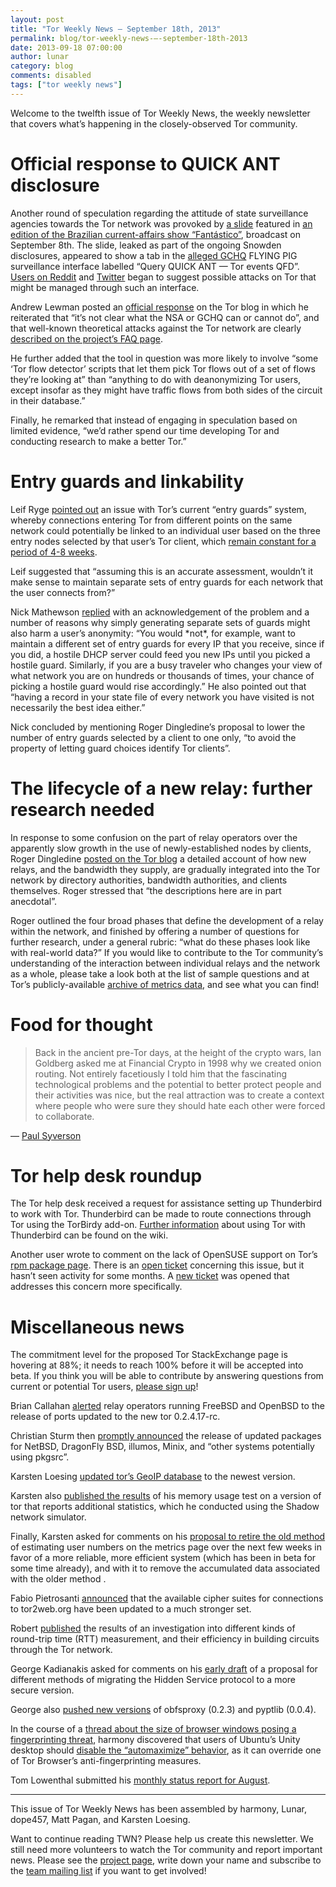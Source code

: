 ```yaml
---
layout: post
title: "Tor Weekly News — September 18th, 2013"
permalink: blog/tor-weekly-news-—-september-18th-2013
date: 2013-09-18 07:00:00
author: lunar
category: blog
comments: disabled
tags: ["tor weekly news"]
---
```


Welcome to the twelfth issue of Tor Weekly News, the weekly newsletter that covers what’s happening in the closely-observed Tor community.

Official response to QUICK ANT disclosure
=========================================

Another round of speculation regarding the attitude of state surveillance agencies towards the Tor network was provoked by [a slide](https://people.torproject.org/~andrew/2013-09-10-quick-ant-tor-events-qfd.png) featured in [an edition of the Brazilian current-affairs show “Fantástico”](http://g1.globo.com/fantastico/noticia/2013/09/nsa-documents-show-united-states-spied-brazilian-oil-giant.html), broadcast on September 8th. The slide, leaked as part of the ongoing Snowden disclosures, appeared to show a tab in the [alleged GCHQ](https://twitter.com/ggreenwald/status/378185448293552128) FLYING PIG surveillance interface labelled “Query QUICK ANT — Tor events QFD”. [Users on Reddit](http://www.reddit.com/r/TOR/comments/1m3jum/gchq_tor_events_capture/) and [Twitter](https://twitter.com/jonathanmayer/status/377292928718499841) began to suggest possible attacks on Tor that might be managed through such an interface.

Andrew Lewman posted an [official response](https://blog.torproject.org/blog/tor-nsa-gchq-and-quick-ant-speculation) on the Tor blog in which he reiterated that “it’s not clear what the NSA or GCHQ can or cannot do”, and that well-known theoretical attacks against the Tor network are clearly [described on the project’s FAQ page](https://www.torproject.org/docs/faq.html.en#AttacksOnOnionRouting).

He further added that the tool in question was more likely to involve “some ‘Tor flow detector’ scripts that let them pick Tor flows out of a set of flows they’re looking at” than “anything to do with deanonymizing Tor users, except insofar as they might have traffic flows from both sides of the circuit in their database.”

Finally, he remarked that instead of engaging in speculation based on limited evidence, “we’d rather spend our time developing Tor and conducting research to make a better Tor.”

Entry guards and linkability
============================

Leif Ryge [pointed out](https://lists.torproject.org/pipermail/tor-dev/2013-September/005423.html) an issue with Tor’s current “entry guards” system, whereby connections entering Tor from different points on the same network could potentially be linked to an individual user based on the three entry nodes selected by that user’s Tor client, which [remain constant for a period of 4-8 weeks](https://blog.torproject.org/blog/lifecycle-of-a-new-relay).

Leif suggested that “assuming this is an accurate assessment, wouldn’t it make sense to maintain separate sets of entry guards for each network that the user connects from?”

Nick Mathewson [replied](https://lists.torproject.org/pipermail/tor-dev/2013-September/005424.html) with an acknowledgement of the problem and a number of reasons why simply generating separate sets of guards might also harm a user’s anonymity: “You would \*not\*, for example, want to maintain a different set of entry guards for every IP that you receive, since if you did, a hostile DHCP server could feed you new IPs until you picked a hostile guard. Similarly, if you are a busy traveler who changes your view of what network you are on hundreds or thousands of times, your chance of picking a hostile guard would rise accordingly.” He also pointed out that “having a record in your state file of every network you have visited is not necessarily the best idea either.”

Nick concluded by mentioning Roger Dingledine’s proposal to lower the number of entry guards selected by a client to one only, “to avoid the property of letting guard choices identify Tor clients”.

The lifecycle of a new relay: further research needed
=====================================================

In response to some confusion on the part of relay operators over the apparently slow growth in the use of newly-established nodes by clients, Roger Dingledine [posted on the Tor blog](https://blog.torproject.org/blog/lifecycle-of-a-new-relay) a detailed account of how new relays, and the bandwidth they supply, are gradually integrated into the Tor network by directory authorities, bandwidth authorities, and clients themselves. Roger stressed that “the descriptions here are in part anecdotal”.

Roger outlined the four broad phases that define the development of a relay within the network, and finished by offering a number of questions for further research, under a general rubric: “what do these phases look like with real-world data?” If you would like to contribute to the Tor community’s understanding of the interaction between individual relays and the network as a whole, please take a look both at the list of sample questions and at Tor’s publicly-available [archive of metrics data](https://metrics.torproject.org/data.html), and see what you can find!

Food for thought
================

> Back in the ancient pre-Tor days, at the height of the crypto wars, Ian Goldberg asked me at Financial Crypto in 1998 why we created onion routing. Not entirely facetiously I told him that the fascinating technological problems and the potential to better protect people and their activities was nice, but the real attraction was to create a context where people who were sure they should hate each other were forced to collaborate.

— [Paul Syverson](https://lists.torproject.org/pipermail/tor-talk/2013-September/030097.html)

  

Tor help desk roundup
=====================

The Tor help desk received a request for assistance setting up Thunderbird to work with Tor. Thunderbird can be made to route connections through Tor using the TorBirdy add-on. [Further information](https://trac.torproject.org/projects/tor/wiki/torbirdy#BeforeusingTorBirdy) about using Tor with Thunderbird can be found on the wiki.

Another user wrote to comment on the lack of OpenSUSE support on Tor’s [rpm package page](https://www.torproject.org/docs/rpms.html). There is an [open ticket](https://bugs.torproject.org/4389) concerning this issue, but it hasn’t seen activity for some months. A [new ticket](https://bugs.torproject.org/9718) was opened that addresses this concern more specifically.

Miscellaneous news
==================

The commitment level for the proposed Tor StackExchange page is hovering at 88%; it needs to reach 100% before it will be accepted into beta. If you think you will be able to contribute by answering questions from current or potential Tor users, [please sign up](http://area51.stackexchange.com/proposals/56447/tor-online-anonymity-privacy-and-security)!

Brian Callahan [alerted](http://lists.nycbug.org/pipermail/tor-bsd/2013-September/000044.html) relay operators running FreeBSD and OpenBSD to the release of ports updated to the new tor 0.2.4.17-rc.

Christian Sturm then [promptly announced](https://lists.torproject.org/pipermail/tor-talk/2013-September/030036.html) the release of updated packages for NetBSD, DragonFly BSD, illumos, Minix, and “other systems potentially using pkgsrc”.

Karsten Loesing [updated tor’s GeoIP database](https://bugs.torproject.org/9714) to the newest version.

Karsten also [published the results](https://trac.torproject.org/projects/tor/ticket/7359#comment:18) of his memory usage test on a version of tor that reports additional statistics, which he conducted using the Shadow network simulator.

Finally, Karsten asked for comments on his [proposal to retire the old method](https://lists.torproject.org/pipermail/tor-dev/2013-September/005443.html) of estimating user numbers on the metrics page over the next few weeks in favor of a more reliable, more efficient system (which has been in beta for some time already), and with it to remove the accumulated data associated with the older method .

Fabio Pietrosanti [announced](https://lists.torproject.org/pipermail/tor-talk/2013-September/030003.html) that the available cipher suites for connections to tor2web.org have been updated to a much stronger set.

Robert [published](https://lists.torproject.org/pipermail/tor-dev/2013-September/005440.html) the results of an investigation into different kinds of round-trip time (RTT) measurement, and their efficiency in building circuits through the Tor network.

George Kadianakis asked for comments on his [early draft](https://lists.torproject.org/pipermail/tor-dev/2013-September/005438.html) of a proposal for different methods of migrating the Hidden Service protocol to a more secure version.

George also [pushed new versions](https://lists.torproject.org/pipermail/tor-dev/2013-September/005441.html) of obfsproxy (0.2.3) and pyptlib (0.0.4).

In the course of a [thread about the size of browser windows posing a fingerprinting threat](https://lists.torproject.org/pipermail/tor-talk/2013-September/030022.html), harmony discovered that users of Ubuntu’s Unity desktop should [disable the “automaximize” behavior](https://bugs.torproject.org/9738), as it can override one of Tor Browser’s anti-fingerprinting measures.

Tom Lowenthal submitted his [monthly status report for August](https://lists.torproject.org/pipermail/tor-reports/2013-September/000339.html).

* * * * *

This issue of Tor Weekly News has been assembled by harmony, Lunar, dope457, Matt Pagan, and Karsten Loesing.

Want to continue reading TWN? Please help us create this newsletter. We still need more volunteers to watch the Tor community and report important news. Please see the [project page](https://trac.torproject.org/projects/tor/wiki/TorWeeklyNews), write down your name and subscribe to the [team mailing list](https://lists.torproject.org/cgi-bin/mailman/listinfo/news-team) if you want to get involved!
